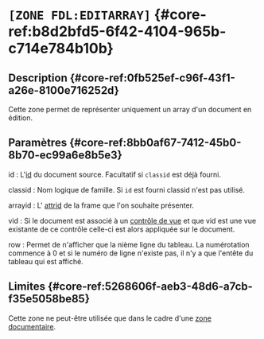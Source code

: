# `[ZONE FDL:EDITARRAY]` {#core-ref:b8d2bfd5-6f42-4104-965b-c714e784b10b}

## Description  {#core-ref:0fb525ef-c96f-43f1-a26e-8100e716252d}

Cette zone permet de représenter uniquement un array d'un document en 
édition.

## Paramètres {#core-ref:8bb0af67-7412-45b0-8b70-ec99a6e8b5e3}

id
:    L'[id][id_document] du document source. Facultatif si `classid` est déjà
    fourni.

classid
:   Nom logique de famille. Si `id` est fourni classid n'est pas utilisé.

arrayid
:   L' [attrid][property] de la frame que l'on souhaite présenter.

vid
:   Si le document est associé à un [contrôle de vue][cdv] et que vid est une 
    vue existante de ce contrôle celle-ci est alors appliquée sur le document.

row
:   Permet de n'afficher que la nième ligne du tableau. La numérotation commence
    à 0 et si le numéro de ligne n'existe pas, il n'y a que l'entête du tableau
    qui est affiché.

## Limites {#core-ref:5268606f-aeb3-48d6-a7cb-f35e5058be85}

Cette zone ne peut-être utilisée que dans le cadre d'une 
[zone documentaire][zoneDocumentaire].

<!-- link -->

[id_document]:      #core-ref:9aa8edfa-2f2a-11e2-aaec-838a12b40353 "Propriété ID"
[property]:         #core-ref:bc3fad86-33cc-11e2-9a69-1bbd9c32b0f2
[MDNtarget]:        https://developer.mozilla.org/en-US/docs/Web/HTML/Element/a "Descriptif de la balise a"
[head]:             #core-ref:12d0c18a-bde3-4488-ab02-a4135d0f51c7
[cdv]:              #core-ref:017f061a-7c12-42f8-aa9b-276cf706e7e0
[zoneDocumentaire]:     #core-ref:49b96dc9-64e9-4f5a-a167-396282625c1e